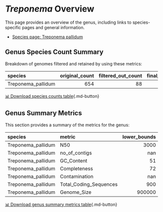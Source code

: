 # *Treponema* Overview
This page provides an overview of the genus, including links to species-specific pages and general information.

- [Species page: Treponema pallidum](Treponema_pallidum/index.md)
## Genus Species Count Summary
Breakdown of genomes filtered and retained by using these metrics:

| species            |   original_count |   filtered_out_count |   final_count |
|:-------------------|-----------------:|---------------------:|--------------:|
| Treponema_pallidum |              654 |                   88 |           566 |


[📊 Download species counts table](species_counts.csv){.md-button}
## Genus Summary Metrics
This section provides a summary of the metrics for the genus:

| species            | metric                 |   lower_bounds |   upper_bounds |
|:-------------------|:-----------------------|---------------:|---------------:|
| Treponema_pallidum | N50                    |           3000 |      nan       |
| Treponema_pallidum | no_of_contigs          |            nan |      690       |
| Treponema_pallidum | GC_Content             |             51 |       53       |
| Treponema_pallidum | Completeness           |             72 |      nan       |
| Treponema_pallidum | Contamination          |            nan |        3       |
| Treponema_pallidum | Total_Coding_Sequences |            900 |     1600       |
| Treponema_pallidum | Genome_Size            |         900000 |        1.5e+06 |


[📊 Download genus summary metrics table](genus_summary_metrics.csv){.md-button}
